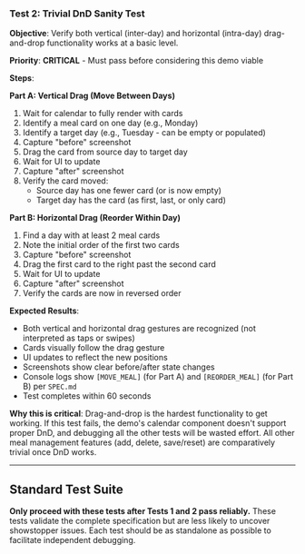 ### Test 2: Trivial DnD Sanity Test
**Objective**: Verify both vertical (inter-day) and horizontal (intra-day) drag-and-drop functionality works at a basic level.

**Priority**: **CRITICAL** - Must pass before considering this demo viable

**Steps**:

**Part A: Vertical Drag (Move Between Days)**
1. Wait for calendar to fully render with cards
2. Identify a meal card on one day (e.g., Monday)
3. Identify a target day (e.g., Tuesday - can be empty or populated)
4. Capture "before" screenshot
5. Drag the card from source day to target day
6. Wait for UI to update
7. Capture "after" screenshot
8. Verify the card moved:
   - Source day has one fewer card (or is now empty)
   - Target day has the card (as first, last, or only card)

**Part B: Horizontal Drag (Reorder Within Day)**
1. Find a day with at least 2 meal cards
2. Note the initial order of the first two cards
3. Capture "before" screenshot
4. Drag the first card to the right past the second card
5. Wait for UI to update
6. Capture "after" screenshot
7. Verify the cards are now in reversed order

**Expected Results**:
- Both vertical and horizontal drag gestures are recognized (not interpreted as taps or swipes)
- Cards visually follow the drag gesture
- UI updates to reflect the new positions
- Screenshots show clear before/after state changes
- Console logs show `[MOVE_MEAL]` (for Part A) and `[REORDER_MEAL]` (for Part B) per `SPEC.md`
- Test completes within 60 seconds

**Why this is critical**: Drag-and-drop is the hardest functionality to get working. If this test fails, the demo's calendar component doesn't support proper DnD, and debugging all the other tests will be wasted effort. All other meal management features (add, delete, save/reset) are comparatively trivial once DnD works.

---

## Standard Test Suite

**Only proceed with these tests after Tests 1 and 2 pass reliably.** These tests validate the complete specification but are less likely to uncover showstopper issues. Each test should be as standalone as possible to facilitate independent debugging.

